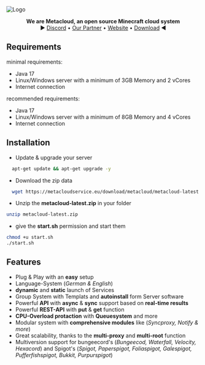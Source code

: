 
![Logo](https://i.ibb.co/0XX0JTh/banner.png)



<p>
  <p align="center">
   <b>We are Metacloud, an open source Minecraft cloud system</b>
    <br>
    ► <a href="https://discord.com/invite/4kKEcaP9WC">Discord</a>
    •
    <a href="https://vortexhost.de">Our Partner</a>
    •
    <a href="https://metacloudservice.eu">Website</a>
    •
    <a href="https://metacloudservice.eu/download/metacloud-latest.zip">Download</a>
     ◄
  </p>
</p>

## Requirements
minimal requirements: 
 * Java 17
 * Linux/Windows server with a minimum of 3GB Memory and 2 vCores
 * Internet connection
 
 
 recommended requirements: 
 * Java 17
 * Linux/Windows server with a minimum of 8GB Memory and 4 vCores
 * Internet connection

## Installation

+ Update & upgrade your server
```bash
  apt-get update && apt-get upgrade -y
```
+ Download the zip data
```bash
  wget https://metacloudservice.eu/download/metacloud/metacloud-latest.zip
```
 + Unzip the **metacloud-latest.zip** in your folder
```bash
unzip metacloud-latest.zip
```
 + give the **start.sh** permission and start them
```bash
chmod +u start.sh
./start.sh
```
    

## Features

- Plug & Play with an **easy** setup
- Language-System (*German & English*)
- **dynamic** and **static** launch of Services
- Group System with Templats and **autoinstall** form Server software 
- Powerful **API** with **async** & **sync** support based on **real-time results**
- Powerful **REST-API** with **put** & **get** function
- **CPU-Overload protaction** with **Queuesystem** and more 
- Modular system with **comprehensive modules** like (*Syncproxy, Notify & more*)
- Great scalability, thanks to the **multi-proxy** and **multi-root** function
- Multiversion support for bungeecord's (*Bungeecod, Waterfall, Velocity, Hexacord*) and Spigot's (*Spigot, Paperspigot, Foliaspigot, Galespigot, Pufferfishspigot, Bukkit, Purpurspigot*)

